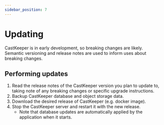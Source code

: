 ```yaml
---
sidebar_position: 7
---
```


# Updating

CastKeeper is in early development, so breaking changes are likely. Semantic
versioning and release notes are used to inform uses about breaking changes.

## Performing updates

1. Read the release notes of the CastKeeper version you plan to update to,
   taking note of any breaking changes or specific upgrade instructions.
1. Backup CastKeeper database and object storage data.
1. Download the desired release of CastKeeper (e.g. docker image).
1. Stop the CastKeeper server and restart it with the new release.
   - Note that database updates are automatically applied by the application
     when it starts.

